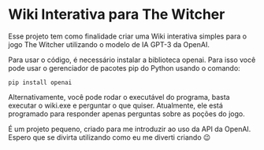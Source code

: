 # Wiki Interativa para The Witcher
 Esse projeto tem como finalidade criar uma Wiki interativa simples para o jogo The Witcher utilizando o modelo de IA GPT-3 da OpenAI.

 Para usar o código, é necessário instalar a biblioteca openai. Para isso você pode usar o gerenciador de pacotes pip do Python usando o comando:

 ```
 pip install openai
 ```
 Alternativamente, você pode rodar o executável do programa, basta executar o wiki.exe e perguntar o que quiser.
 Atualmente, ele está programado para responder apenas perguntas sobre as poções do jogo.
 
 É um projeto pequeno, criado para me introduzir ao uso da API da OpenAI. Espero que se divirta utilizando como eu me diverti criando 😉
